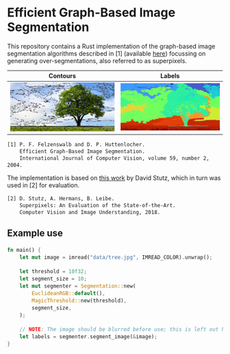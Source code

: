 # Efficient Graph-Based Image Segmentation

This repository contains a Rust implementation of the graph-based image segmentation algorithms
described in [1] (available [here](http://cs.brown.edu/~pff/segment/)) 
focussing on generating over-segmentations, also referred to as superpixels.

| Contours                 | Labels                 |
|--------------------------|------------------------|
| ![](images/contours.jpg) | ![](images/labels.jpg) |

```
[1] P. F. Felzenswalb and D. P. Huttenlocher.
    Efficient Graph-Based Image Segmentation.
    International Journal of Computer Vision, volume 59, number 2, 2004.
```

The implementation is based on [this work](https://github.com/davidstutz/graph-based-image-segmentation) by David Stutz,
which in turn was used in \[2] for evaluation.

```
[2] D. Stutz, A. Hermans, B. Leibe.
    Superpixels: An Evaluation of the State-of-the-Art.
    Computer Vision and Image Understanding, 2018.
```

## Example use

```rust
fn main() {
    let mut image = imread("data/tree.jpg", IMREAD_COLOR).unwrap();

    let threshold = 10f32;
    let segment_size = 10;
    let mut segmenter = Segmentation::new(
        EuclideanRGB::default(),
        MagicThreshold::new(threshold),
        segment_size,
    );

    // NOTE: The image should be blurred before use; this is left out here for brevity.
    let labels = segmenter.segment_image(&image);
}
```
